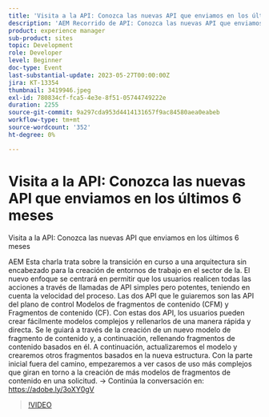 ```yaml
---
title: 'Visita a la API: Conozca las nuevas API que enviamos en los últimos 6 meses'
description: 'AEM Recorrido de API: Conozca las nuevas API que enviamos en los últimos 6 meses. Esta charla trata sobre la transición en curso a una arquitectura sin encabezado para la creación de entornos de trabajo en línea (Headless) para la creación de soluciones de software de forma. El nuevo enfoque se centrará en permitir que los usuarios realicen todas las acciones a través de llamadas de API simples pero potentes, teniendo en cuenta la velocidad del proceso. Las dos API que le guiaremos son las API del plano de control Modelos de fragmentos de contenido (CFM) y Fragmentos de contenido (CF). Con estas dos API, los usuarios pueden crear fácilmente modelos complejos y rellenarlos de una manera rápida y directa. Se le guiará a través de la creación de un nuevo modelo de fragmento de contenido y, a continuación, rellenando fragmentos de contenido basados en él. A continuación, actualizaremos el modelo y crearemos otros fragmentos basados en la nueva estructura. Con la parte inicial fuera del camino, empezaremos a ver casos de uso más complejos que giran en torno a la creación de más modelos de fragmentos de contenido en una solicitud.'
product: experience manager
sub-product: sites
topic: Development
role: Developer
level: Beginner
doc-type: Event
last-substantial-update: 2023-05-27T00:00:00Z
jira: KT-13354
thumbnail: 3419946.jpeg
exl-id: 780834cf-fca5-4e3e-8f51-05744749222e
duration: 2255
source-git-commit: 9a297cda953d4414131657f9ac84580aea0eabeb
workflow-type: tm+mt
source-wordcount: '352'
ht-degree: 0%

---
```


# Visita a la API: Conozca las nuevas API que enviamos en los últimos 6 meses

Visita a la API: Conozca las nuevas API que enviamos en los últimos 6 meses

AEM Esta charla trata sobre la transición en curso a una arquitectura sin encabezado para la creación de entornos de trabajo en el sector de la. El nuevo enfoque se centrará en permitir que los usuarios realicen todas las acciones a través de llamadas de API simples pero potentes, teniendo en cuenta la velocidad del proceso. Las dos API que le guiaremos son las API del plano de control Modelos de fragmentos de contenido (CFM) y Fragmentos de contenido (CF). Con estas dos API, los usuarios pueden crear fácilmente modelos complejos y rellenarlos de una manera rápida y directa. Se le guiará a través de la creación de un nuevo modelo de fragmento de contenido y, a continuación, rellenando fragmentos de contenido basados en él. A continuación, actualizaremos el modelo y crearemos otros fragmentos basados en la nueva estructura. Con la parte inicial fuera del camino, empezaremos a ver casos de uso más complejos que giran en torno a la creación de más modelos de fragmentos de contenido en una solicitud. → Continúa la conversación en: https://adobe.ly/3oXY0gV

>[!VIDEO](https://video.tv.adobe.com/v/3419946/?learn=on)
